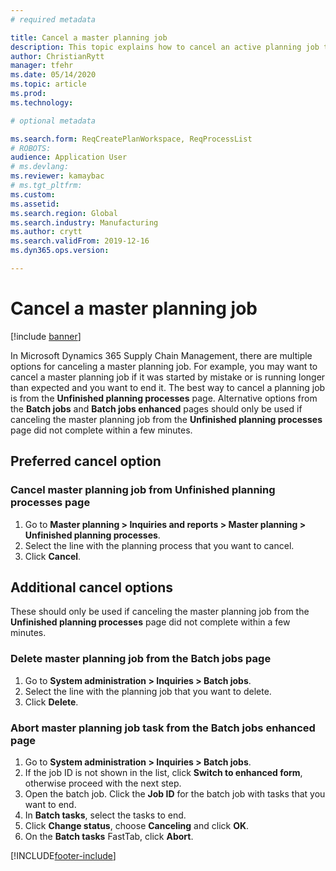 ```yaml
---
# required metadata

title: Cancel a master planning job
description: This topic explains how to cancel an active planning job that uses built-in planning functionality.
author: ChristianRytt
manager: tfehr
ms.date: 05/14/2020
ms.topic: article
ms.prod: 
ms.technology: 

# optional metadata

ms.search.form: ReqCreatePlanWorkspace, ReqProcessList
# ROBOTS: 
audience: Application User
# ms.devlang: 
ms.reviewer: kamaybac
# ms.tgt_pltfrm: 
ms.custom: 
ms.assetid: 
ms.search.region: Global
ms.search.industry: Manufacturing
ms.author: crytt
ms.search.validFrom: 2019-12-16
ms.dyn365.ops.version: 

---
```


# Cancel a master planning job

[!include [banner](../includes/banner.md)]

In Microsoft Dynamics 365 Supply Chain Management, there are multiple options for canceling a master planning job. For example, you may want to cancel a master planning job if it was started by mistake or is running longer than expected and you want to end it. 
The best way to cancel a planning job is from  the **Unfinished planning processes** page. Alternative options from the **Batch jobs** and **Batch jobs enhanced** pages should only be used if canceling the master planning job from the **Unfinished planning processes** page did not complete within a few minutes.

## Preferred cancel option
### Cancel master planning job from **Unfinished planning processes** page
1. Go to **Master planning > Inquiries and reports > Master planning > Unfinished planning processes**.
2. Select the line with the planning process that you want to cancel.
3. Click **Cancel**.

## Additional cancel options
These should only be used if canceling the master planning job from the **Unfinished planning processes** page did not complete within a few minutes.

### Delete master planning job from the **Batch jobs** page
1. Go to **System administration > Inquiries > Batch jobs**.
2. Select the line with the planning job that you want to delete.
3. Click **Delete**.

### Abort master planning job task from the **Batch jobs enhanced** page
1. Go to **System administration > Inquiries > Batch jobs**.
2. If the job ID is not shown in the list, click **Switch to enhanced form**, otherwise proceed with the next step.
3. Open the batch job. Click the **Job ID** for the batch job with tasks that you want to end.
4. In **Batch tasks**, select the tasks to end.
5. Click **Change status**, choose **Canceling** and click **OK**.
6. On the **Batch tasks** FastTab, click **Abort**.


[!INCLUDE[footer-include](../../includes/footer-banner.md)]